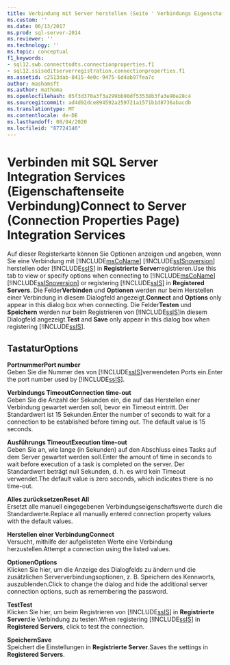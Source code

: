 ```yaml
---
title: Verbindung mit Server herstellen (Seite ' Verbindungs Eigenschaften ') Integration Services | Microsoft-Dokumentation
ms.custom: ''
ms.date: 06/13/2017
ms.prod: sql-server-2014
ms.reviewer: ''
ms.technology: ''
ms.topic: conceptual
f1_keywords:
- sql12.swb.connecttodts.connectionproperties.f1
- sql12.ssiseditserverregistration.connectionproperties.f1
ms.assetid: c2513dab-8415-4e0c-9475-6d4ab97fea7c
author: mashamsft
ms.author: mathoma
ms.openlocfilehash: 05f3d370a3f3a299bb90df53538b3fa3e90e28c4
ms.sourcegitcommit: ad4d92dce894592a259721a1571b1d8736abacdb
ms.translationtype: MT
ms.contentlocale: de-DE
ms.lasthandoff: 08/04/2020
ms.locfileid: "87724146"
---
```

# <a name="connect-to-server-connection-properties-page-integration-services"></a><span data-ttu-id="30faf-102">Verbinden mit SQL Server Integration Services (Eigenschaftenseite Verbindung)</span><span class="sxs-lookup"><span data-stu-id="30faf-102">Connect to Server (Connection Properties Page) Integration Services</span></span>
  <span data-ttu-id="30faf-103">Auf dieser Registerkarte können Sie Optionen anzeigen und angeben, wenn Sie eine Verbindung mit [!INCLUDE[msCoName](../includes/msconame-md.md)] [!INCLUDE[ssISnoversion](../includes/ssisnoversion-md.md)] herstellen oder [!INCLUDE[ssIS](../includes/ssis-md.md)] in **Registrierte Server**registrieren.</span><span class="sxs-lookup"><span data-stu-id="30faf-103">Use this tab to view or specify options when connecting to [!INCLUDE[msCoName](../includes/msconame-md.md)] [!INCLUDE[ssISnoversion](../includes/ssisnoversion-md.md)] or registering [!INCLUDE[ssIS](../includes/ssis-md.md)] in **Registered Servers**.</span></span> <span data-ttu-id="30faf-104">Die Felder**Verbinden** und **Optionen** werden nur beim Herstellen einer Verbindung in diesem Dialogfeld angezeigt.</span><span class="sxs-lookup"><span data-stu-id="30faf-104">**Connect** and **Options** only appear in this dialog box when connecting.</span></span> <span data-ttu-id="30faf-105">Die Felder**Testen** und **Speichern** werden nur beim Registrieren von [!INCLUDE[ssIS](../includes/ssis-md.md)]in diesem Dialogfeld angezeigt.</span><span class="sxs-lookup"><span data-stu-id="30faf-105">**Test** and **Save** only appear in this dialog box when registering [!INCLUDE[ssIS](../includes/ssis-md.md)].</span></span>  
  
## <a name="options"></a><span data-ttu-id="30faf-106">Tastatur</span><span class="sxs-lookup"><span data-stu-id="30faf-106">Options</span></span>  
 <span data-ttu-id="30faf-107">**Portnummer**</span><span class="sxs-lookup"><span data-stu-id="30faf-107">**Port number**</span></span>  
 <span data-ttu-id="30faf-108">Geben Sie die Nummer des von [!INCLUDE[ssIS](../includes/ssis-md.md)]verwendeten Ports ein.</span><span class="sxs-lookup"><span data-stu-id="30faf-108">Enter the port number used by [!INCLUDE[ssIS](../includes/ssis-md.md)].</span></span>  
  
 <span data-ttu-id="30faf-109">**Verbindungs Timeout**</span><span class="sxs-lookup"><span data-stu-id="30faf-109">**Connection time-out**</span></span>  
 <span data-ttu-id="30faf-110">Geben Sie die Anzahl der Sekunden ein, die auf das Herstellen einer Verbindung gewartet werden soll, bevor ein Timeout eintritt. Der Standardwert ist 15 Sekunden.</span><span class="sxs-lookup"><span data-stu-id="30faf-110">Enter the number of seconds to wait for a connection to be established before timing out. The default value is 15 seconds.</span></span>  
  
 <span data-ttu-id="30faf-111">**Ausführungs Timeout**</span><span class="sxs-lookup"><span data-stu-id="30faf-111">**Execution time-out**</span></span>  
 <span data-ttu-id="30faf-112">Geben Sie an, wie lange (in Sekunden) auf den Abschluss eines Tasks auf dem Server gewartet werden soll.</span><span class="sxs-lookup"><span data-stu-id="30faf-112">Enter the amount of time in seconds to wait before execution of a task is completed on the server.</span></span> <span data-ttu-id="30faf-113">Der Standardwert beträgt null Sekunden, d. h. es wird kein Timeout verwendet.</span><span class="sxs-lookup"><span data-stu-id="30faf-113">The default value is zero seconds, which indicates there is no time-out.</span></span>  
  
 <span data-ttu-id="30faf-114">**Alles zurücksetzen**</span><span class="sxs-lookup"><span data-stu-id="30faf-114">**Reset All**</span></span>  
 <span data-ttu-id="30faf-115">Ersetzt alle manuell eingegebenen Verbindungseigenschaftswerte durch die Standardwerte.</span><span class="sxs-lookup"><span data-stu-id="30faf-115">Replace all manually entered connection property values with the default values.</span></span>  
  
 <span data-ttu-id="30faf-116">**Herstellen einer Verbindung**</span><span class="sxs-lookup"><span data-stu-id="30faf-116">**Connect**</span></span>  
 <span data-ttu-id="30faf-117">Versucht, mithilfe der aufgelisteten Werte eine Verbindung herzustellen.</span><span class="sxs-lookup"><span data-stu-id="30faf-117">Attempt a connection using the listed values.</span></span>  
  
 <span data-ttu-id="30faf-118">**Optionen**</span><span class="sxs-lookup"><span data-stu-id="30faf-118">**Options**</span></span>  
 <span data-ttu-id="30faf-119">Klicken Sie hier, um die Anzeige des Dialogfelds zu ändern und die zusätzlichen Serververbindungsoptionen, z. B. Speichern des Kennworts, auszublenden.</span><span class="sxs-lookup"><span data-stu-id="30faf-119">Click to change the dialog and hide the additional server connection options, such as remembering the password.</span></span>  
  
 <span data-ttu-id="30faf-120">**Test**</span><span class="sxs-lookup"><span data-stu-id="30faf-120">**Test**</span></span>  
 <span data-ttu-id="30faf-121">Klicken Sie hier, um beim Registrieren von [!INCLUDE[ssIS](../includes/ssis-md.md)] in **Registrierte Server**die Verbindung zu testen.</span><span class="sxs-lookup"><span data-stu-id="30faf-121">When registering [!INCLUDE[ssIS](../includes/ssis-md.md)] in **Registered Servers**, click to test the connection.</span></span>  
  
 <span data-ttu-id="30faf-122">**Speichern**</span><span class="sxs-lookup"><span data-stu-id="30faf-122">**Save**</span></span>  
 <span data-ttu-id="30faf-123">Speichert die Einstellungen in **Registrierte Server**.</span><span class="sxs-lookup"><span data-stu-id="30faf-123">Saves the settings in **Registered Servers**.</span></span>  
  
  
